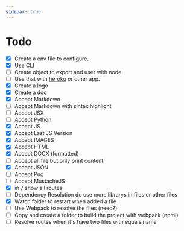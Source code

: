 ```yaml
---
sidebar: true
---
```


# Todo

- [x] Create a env file to configure.
- [x] Use CLI
- [ ] Create object to export and user with node
- [ ] Use that with [heroku](https://www.heroku.com/) or other app.
- [x] Create a logo
- [x] Create a doc
- [x] Accept Markdown
- [ ] Accept Markdown with sintax highlight
- [ ] Accept JSX
- [ ] Accept Python
- [x] Accept JS
- [x] Accept Last JS Version
- [x] Accept IMAGES
- [x] Accept HTML
- [x] Accept DOCX (formatted)
- [ ] Accept all file but only print content
- [x] Accept JSON
- [ ] Accept Pug
- [ ] Accept MustacheJS
- [x] in `/` show all routes
- [ ] Dependency Resolution do use more librarys in files or other files
- [x] Watch folder to restart when added a file
- [ ] Use Webpack to resolve the files (need?)
- [ ] Copy and create a folder to build the project with webpack (npmi)
- [ ] Resolve routes when it's have two files with equals name
